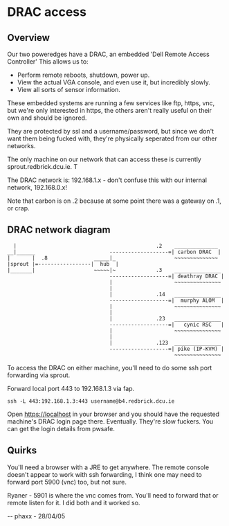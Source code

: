 # DRAC access

## Overview

Our two poweredges have a DRAC, an embedded 'Dell Remote Access Controller' This allows us to:

* Perform remote reboots, shutdown, power up.
* View the actual VGA console, and even use it, but incredibly slowly.
* View all sorts of sensor information.

These embedded systems are running a few services like ftp, https, vnc, but
we're only interested in https, the others aren't really useful on their own
and should be ignored.

They are protected by ssl and a username/password, but since we don't want them
being fucked with, they're physically seperated from our other networks.

The only machine on our network that can access these is currently
sprout.redbrick.dcu.ie. T

The DRAC network is: 192.168.1.x - don't confuse this with our internal network,
192.168.0.x!

Note that carbon is on .2 because at some point there was a gateway on .1, or
crap.

## DRAC network diagram

``` text
  |                                             .2    ______________
__|______                        -------------------=| carbon DRAC  |
|       |  .8               _____|_                   ~~~~~~~~~~~~~~
|sprout |=-----------------|  hub  |
|_______|                   ~~~~~|~             .3    _______________
                                 -------------------=| deathray DRAC |
                                 |                    ~~~~~~~~~~~~~~~
                                 |
                                 |              .14   _______________
                                 -------------------=|  murphy ALOM  |
                                 |                    ~~~~~~~~~~~~~~~
                                 |
                                 |              .23   _______________
                                 -------------------=|   cynic RSC   |
                                 |                    ~~~~~~~~~~~~~~~
                                 |
                                 |              .123  _______________
                                 -------------------=| pike (IP-KVM) |
                                                      ~~~~~~~~~~~~~~~
```

To access the DRAC on either machine, you'll need to do some ssh port forwarding
via sprout.

Forward local port 443 to 192.168.1.3 via fap.

`ssh -L 443:192.168.1.3:443 username@b4.redbrick.dcu.ie`

Open [https://localhost](https://localhost:443/) in your browser and you should have the requested
machine's DRAC login page there. Eventually. They're slow fuckers. You can get
the login details from pwsafe.

## Quirks

You'll need a browser with a JRE to get anywhere. The remote console doesn't
appear to work with ssh forwarding, I think one may need to forward port 5900
(vnc) too, but not sure.

Ryaner - 5901 is where the vnc comes from. You'll need to forward that or remote
listen for it. I did both and it worked so.

-- phaxx - 28/04/05
